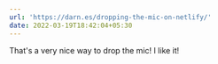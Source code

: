 ```yaml
---
url: 'https://darn.es/dropping-the-mic-on-netlify/'
date: 2022-03-19T18:42:04+05:30
---
```


That's a very nice way to drop the mic! I like it!
